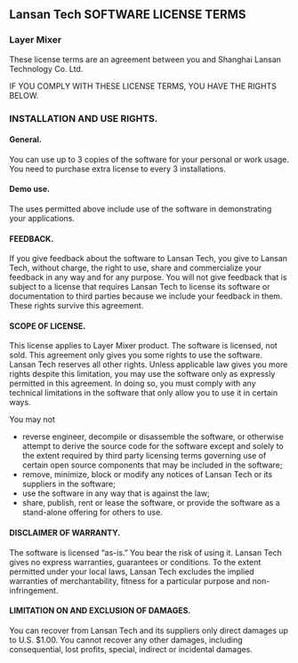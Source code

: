 ## Lansan Tech SOFTWARE LICENSE TERMS

### Layer Mixer

These license terms are an agreement between you and Shanghai Lansan Technology Co. Ltd.

IF YOU COMPLY WITH THESE LICENSE TERMS, YOU HAVE THE RIGHTS BELOW.

### INSTALLATION AND USE RIGHTS.

#### General.

You can use up to 3 copies of the software for your personal or work usage. You need to purchase extra license to every 3 installations.


#### Demo use.

The uses permitted above include use of the software in demonstrating your applications.


#### FEEDBACK.

If you give feedback about the software to Lansan Tech, you give to Lansan Tech, without charge, the right to use, share and commercialize your feedback in any way and for any purpose. You will not give feedback that is subject to a license that requires Lansan Tech to license its software or documentation to third parties because we include your feedback in them. These rights survive this agreement.

#### SCOPE OF LICENSE.

This license applies to Layer Mixer product. The software is licensed, not sold. This agreement only gives you some rights to use the software. Lansan Tech reserves all other rights. Unless applicable law gives you more rights despite this limitation, you may use the software only as expressly permitted in this agreement. In doing so, you must comply with any technical limitations in the software that only allow you to use it in certain ways.

You may not
- reverse engineer, decompile or disassemble the software, or otherwise attempt to derive the source code for the software except and solely to the extent required by third party licensing terms governing use of certain open source components that may be included in the software;
- remove, minimize, block or modify any notices of Lansan Tech or its suppliers in the software;
- use the software in any way that is against the law;
- share, publish, rent or lease the software, or provide the software as a stand-alone offering for others to use.


#### DISCLAIMER OF WARRANTY.

The software is licensed “as-is.” You bear the risk of using it. Lansan Tech gives no express warranties, guarantees or conditions. To the extent permitted under your local laws, Lansan Tech excludes the implied warranties of merchantability, fitness for a particular purpose and non-infringement.

#### LIMITATION ON AND EXCLUSION OF DAMAGES.

You can recover from Lansan Tech and its suppliers only direct damages up to U.S. $1.00. You cannot recover any other damages, including consequential, lost profits, special, indirect or incidental damages.

